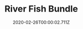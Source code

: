 ---
templateKey: blog-post
featuredpost: false
date: 2020-02-26T00:00:02.711Z
featuredimage: /img/River_Fish_Bundle.png
title: River Fish Bundle
description: Fish Tank
reward: Bait (30)
tags:
  - Sunfish
  - Catfish
  - Shad
  - Tiger Trout
---